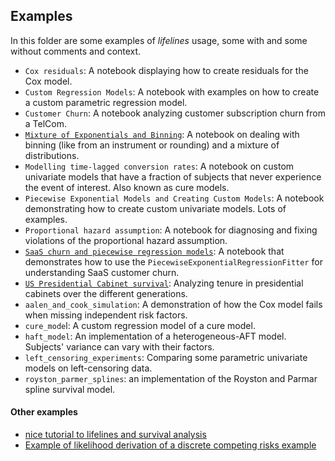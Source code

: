 ## Examples

In this folder are some examples of *lifelines* usage, some with and some without comments and context.

- `Cox residuals`: A notebook displaying how to create residuals for the Cox model.
- `Custom Regression Models`: A notebook with examples on how to create a custom parametric regression model.
- `Customer Churn`: A notebook analyzing customer subscription churn from a TelCom.
- [`Mixture of Exponentials and Binning`](https://nbviewer.jupyter.org/github/CamDavidsonPilon/lifelines/blob/master/examples/Mixture%20of%20Exponentials%20and%20Binning.ipynb): A notebook on dealing with binning (like from an instrument or rounding) and a mixture of distributions.
- `Modelling time-lagged conversion rates`: A notebook on custom univariate models that have a fraction of subjects that never experience the event of interest. Also known as cure models.
- `Piecewise Exponential Models and Creating Custom Models`: A notebook demonstrating how to create custom univariate models. Lots of examples.
- `Proportional hazard assumption`: A notebook for diagnosing and fixing violations of the proportional hazard assumption.
- [`SaaS churn and piecewise regression models`](https://nbviewer.jupyter.org/github/CamDavidsonPilon/lifelines/blob/master/examples/SaaS%20churn%20and%20piecewise%20regression%20models.ipynb): A notebook that demonstrates how to use the `PiecewiseExponentialRegressionFitter` for understanding SaaS customer churn.
- [`US Presidential Cabinet survival`](https://nbviewer.jupyter.org/github/CamDavidsonPilon/lifelines/blob/master/examples/US%20Presidential%20Cabinet%20survival.ipynb): Analyzing tenure in presidential cabinets over the different generations.
- `aalen_and_cook_simulation`: A demonstration of how the Cox model fails when missing independent risk factors.
- `cure_mode`l: A custom regression model of a cure model.
- `haft_model`: An implementation of a heterogeneous-AFT model. Subjects' variance can vary with their factors.
- `left_censoring_experiments`: Comparing some parametric univariate models on left-censoring data.
- `royston_parmer_splines`: an implementation of the Royston and Parmar spline survival model.



#### Other examples

 - [nice tutorial to lifelines and survival analysis](https://github.com/chrisluedtke/data-science-journal/blob/master/07-Advanced-Regression/02_Survival_Analysis.ipynb)
 - [Example of likelihood derivation of a discrete competing risks example](https://stats.stackexchange.com/questions/417303/what-is-the-likelihood-for-this-process/425052#425052)

